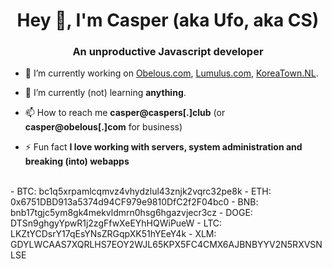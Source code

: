 <h1 align="center">Hey 👋, I'm Casper (aka Ufo, aka CS)</h1>
<h3 align="center">An unproductive Javascript developer</h3>

- 🔭 I’m currently working on [Obelous.com](https://Obelous.com), [Lumulus.com](https://github.com/Lumulus), [KoreaTown.NL](https://koreatown.nl).

- 🌱 I’m currently (not) learning **anything**.

- 📫 How to reach me **casper@caspers\[.\]club** (or **casper@obelous\[.\]com** for business)

- ⚡ Fun fact **I love working with servers, system administration and breaking (into) webapps**
<br>
- BTC: bc1q5xrpamlcqmvz4vhydzlul43znjk2vqrc32pe8k
- ETH: 0x6751DBD913a5374d94CF979e9810DfC2f2F04bc0
- BNB: bnb17tgjc5ym8gk4mekvldmrn0hsg6hgazvjecr3cz
- DOGE: DTSn9ghgyYpwR1j2zgFfwXeEYhHQWiPueW
- LTC: LKZtYCDsrY17qEsYNsZRGqpXK51hYEeY4k
- XLM: GDYLWCAAS7XQRLHS7EOY2WJL65KPX5FC4CMX6AJBNBYYV2N5RXVSNLSE
